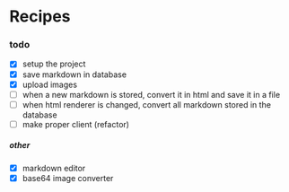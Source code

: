 Recipes
=======


### todo

- [x] setup the project
- [x] save markdown in database
- [x] upload images
- [ ] when a new markdown is stored, convert it in html and save it in a file
- [ ] when html renderer is changed, convert all markdown stored in the database
- [ ] make proper client (refactor)

##### other

- [x] markdown editor
- [x] base64 image converter
